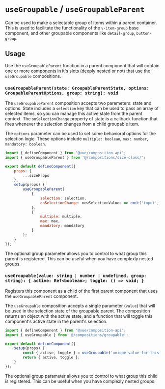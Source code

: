 # `useGroupable` / `useGroupableParent`
Can be used to make a selectable group of items within a parent container. This is used to facilitate
the functionality of the `v-item-group` base component, and other groupable components like `detail-group`,
`button-group`.

## Usage

Use the `useGroupableParent` function in a parent component that will contain one or more components
in it's slots (deeply nested or not) that use the `useGroupable` compositions.

### `useGroupableParent(state: GroupableParentState, options: GroupableParentOptions, group: string): void`

The `useGroupableParent` composition accepts two paremeters: state and options.
State includes a `selection` key that can be used to pass an array of selected items, so you can
manage this active state from the parent context. The `onSelectionChange` property of state is a
callback function that fires whenever the selection changes from a child groupable item.

The `options` parameter can be used to set some behavioral options for the selection logic. These
options include `multiple: boolean`, `max: number`, `mandatory: boolean`.

```js
import { defineComponent } from '@vue/composition-api';
import { useGroupableParent } from '@/compositions/size-class/';

export default defineComponent({
	props: {
		...sizeProps
	},
	setup(props) {
		useGroupableParent(
			{
				selection: selection,
				onSelectionChange: newSelectionValues => emit('input', newSelectionValues)
			},
			{
				multiple: multiple,
				max: max,
				mandatory: mandatory
			}
		);
	}
});
```

The optional group parameter allows you to control to what group this parent is registered. This
can be useful when you have complexly nested groups.

### `useGroupable(value: string | number | undefined, group: string): { active: Ref<boolean>; toggle: () => void; }`
Registers this component as a child of the first parent component that uses the `useGroupableParent`
component.

The `useGroupable` composition accepts a single parameter (`value`) that will be used in the selection
state of the groupable parent. The composition returns an object with the active state, and a function
that will toggle this component's active state in the parent's selection.

```js
import { defineComponent } from '@vue/composition-api';
import { useGroupable } from '@/compositions/groupable';

export default defineComponent({
	setup(props) {
		const { active, toggle } = useGroupable('unique-value-for-this-item');
		return { active, toggle };
	}
});
```

The optional group parameter allows you to control to what group this child is registered. This
can be useful when you have complexly nested groups.
